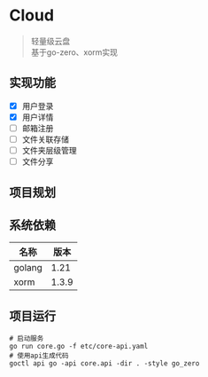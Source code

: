 # Cloud
> 轻量级云盘  
> 基于go-zero、xorm实现

## 实现功能
- [x] 用户登录  
- [x] 用户详情  
- [ ] 邮箱注册  
- [ ] 文件关联存储  
- [ ] 文件夹层级管理  
- [ ] 文件分享

## 项目规划


## 系统依赖
| 名称     | 版本    |
|--------|-------|
| golang | 1.21  |
| xorm   | 1.3.9 |

## 项目运行
```
# 启动服务  
go run core.go -f etc/core-api.yaml
# 使用api生成代码
goctl api go -api core.api -dir . -style go_zero

```
